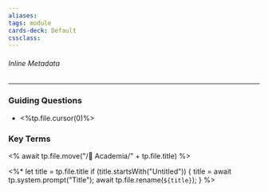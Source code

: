 ```yaml
---
aliases:
tags: module
cards-deck: Default
cssclass:
---
```


###### Inline Metadata 

---

### Guiding Questions
- <%tp.file.cursor(0)%>

### Key Terms


<% await tp.file.move("/🌴 Academia/" + tp.file.title) %>

<%*
  let title = tp.file.title
  if (title.startsWith("Untitled")) {
    title = await tp.system.prompt("Title");
    await tp.file.rename(`${title}`);
  } 
%>

